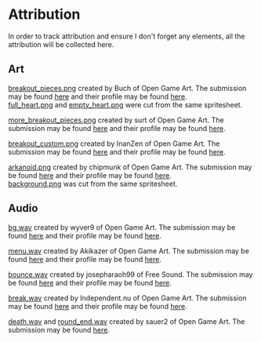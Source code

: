 # Attribution

In order to track attribution and ensure I don't forget any elements, all the attribution will be collected here.

## Art

[breakout_pieces.png](Art/breakout_pieces.png) created by Buch of Open Game Art.  The submission may be found [here](https://opengameart.org/content/breakout-set) and their profile may be found [here](https://opengameart.org/users/buch).  
[full_heart.png](Art/full_heart.png) and [empty_heart.png](Art/empty_heart.png) were cut from the same spritesheet.

[more_breakout_pieces.png](Art/more_breakout_pieces.png) created by surt of Open Game Art.  The submission may be found [here](https://opengameart.org/content/breakout-set) and their profile may be found [here](https://opengameart.org/users/surt).

[breakout_custom.png](Art/more_breakout_pieces.png) created by InanZen of Open Game Art.  The submission may be found [here](https://opengameart.org/content/breakout-set) and their profile may be found [here](https://opengameart.org/users/inanzen).

[arkanoid.png](Art/arkanoid.png) created by chipmunk of Open Game Art.  The submission may be found [here](https://opengameart.org/content/breakout-assets) and their profile may be found [here](https://opengameart.org/users/chipmunk).  
[background.png](Art/background.png) was cut from the same spritesheet.

## Audio

[bg.wav](Audio/Music/bg.wav) created by wyver9 of Open Game Art.  The submission may be found [here](https://opengameart.org/content/arcade-level-tracks-8-bitchiptune) and their profile may be found [here](https://opengameart.org/users/wyver9).

[menu.wav](Audio/Music/menu.wav) created by Akikazer of Open Game Art.  The submission may be found [here](https://opengameart.org/content/menu-loop) and their profile may be found [here](https://opengameart.org/users/akikazer).

[bounce.wav](Audio/Sounds/bounce.wav) created by josepharaoh99 of Free Sound.  The submission may be found [here](https://freesound.org/people/josepharaoh99/sounds/383240/) and their profile may be found [here](https://freesound.org/people/josepharaoh99/).

[break.wav](Audio/Sounds/break.wav) created by Independent.nu of Open Game Art.  The submission may be found [here](https://opengameart.org/content/5-break-crunch-impacts) and their profile may be found [here](http://www.johannespinter.com/inu/ljudbank.htm).

[death.wav](Audio/Sounds/death.wav) and [round_end.wav](Audio/Sounds/round_end.wav) created by sauer2 of Open Game Art.  The submission may be found [here](https://opengameart.org/content/oldschool-win-and-die-jump-and-run-sounds).
